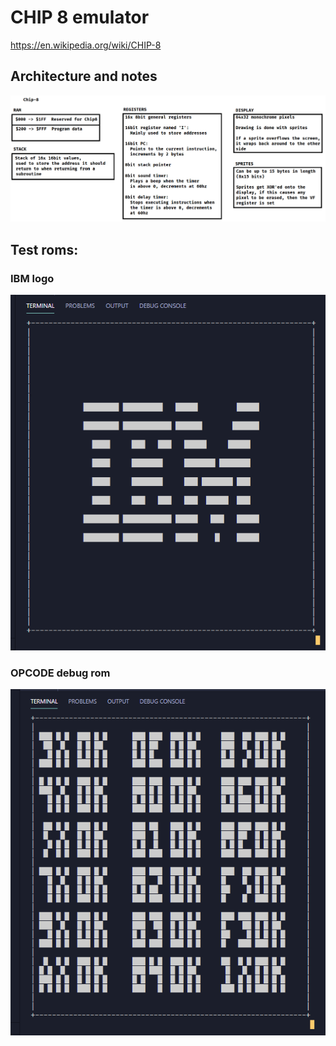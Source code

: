 # CHIP 8 emulator

https://en.wikipedia.org/wiki/CHIP-8

## Architecture and notes
![notes](img/notes.png)

## Test roms:

### IBM logo
![ibm rom test](img/ibm_rom.png)


### OPCODE debug rom
![debug rom test](img/debug_rom.png)